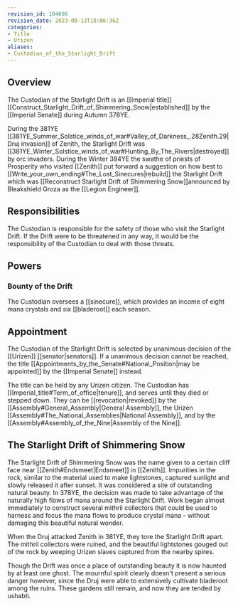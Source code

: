 ```yaml
---
revision_id: 104696
revision_date: 2023-08-13T18:06:36Z
categories:
- Title
- Urizen
aliases:
- Custodian_of_the_Starlight_Drift
---
```



## Overview
The Custodian of the Starlight Drift is an [[Imperial title]] [[Construct_Starlight_Drift_of_Shimmering_Snow|established]] by the [[Imperial Senate]] during Autumn 378YE.

During the 381YE [[381YE_Summer_Solstice_winds_of_war#Valley_of_Darkness_.28Zenith.29|Druj invasion]] of Zenith, the Starlight Drift was [[381YE_Winter_Solstice_winds_of_war#Hunting_By_The_Rivers|destroyed]] by orc invaders. During the Winter 384YE the swathe of priests of Prosperity who visited [[Zenith]] put forward a suggestion on how best to [[Write_your_own_ending#The_Lost_Sinecures|rebuild]] the Starlight Drift which was [[Reconstruct Starlight Drift of Shimmering Snow]]announced by Bleakshield Groza as the [[Legion Engineer]].

## Responsibilities
The Custodian is responsible for the safety of those who visit the Starlight Drift. If the Drift were to be threatened in any way, it would be the responsibility of the Custodian to deal with those threats.

## Powers
### Bounty of the Drift
The Custodian oversees a [[sinecure]], which provides an income of eight mana crystals and six [[bladeroot]] each season.

## Appointment
The Custodian of the Starlight Drift is selected by unanimous decision of the [[Urizen]] [[senator|senators]]. If a unanimous decision cannot be reached, the title [[Appointments_by_the_Senate#National_Position|may be appointed]] by the [[Imperial Senate]] instead.

The title can be held by any Urizen citizen. The Custodian has [[Imperial_title#Term_of_office|tenure]], and serves until they died or stepped down. They can be [[revocation|revoked]] by the [[Assembly#General_Assembly|General Assembly]], the Urizen [[Assembly#The_National_Assemblies|National Assembly]], and by the [[Assembly#Assembly_of_the_Nine|Assembly of the Nine]].

## The Starlight Drift of Shimmering Snow
The Starlight Drift of Shimmering Snow was the name given to a certain cliff face near [[Zenith#Endsmeet|Endsmeet]] in [[Zenith]]. Impurities in the rock, similar to the material used to make lightstones, captured sunlight and slowly released it after sunset. It was considered a site of outstanding natural beauty. In 378YE, the decision was made to take advantage of the naturally high flows of mana around the Starlight Drift. Work began almost immediately to construct several mithril collectors that could be used to harness and focus the mana flows to produce crystal mana - without damaging this beautiful natural wonder.

When the Druj attacked Zenith in 381YE, they tore the Starlight Drift apart. The mithril collectors were ruined, and the beautiful lightstones gouged out of the rock by weeping Urizen slaves captured from the nearby spires.

Though the Drift was once a place of outstanding beauty it is now haunted by at least one ghost. The mournful spirit clearly doesn't present a serious danger however, since the Druj were able to extensively cultivate bladeroot among the ruins. These gardens still remain, and now they are tended by ushabti.



